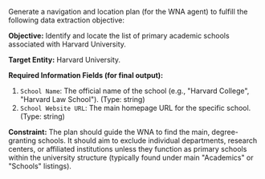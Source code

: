 Generate a navigation and location plan (for the WNA agent) to fulfill the following data extraction objective:

**Objective:** Identify and locate the list of primary academic schools associated with Harvard University.

**Target Entity:** Harvard University.

**Required Information Fields (for final output):**
1.  `School Name`: The official name of the school (e.g., "Harvard College", "Harvard Law School"). (Type: string)
2.  `School Website URL`: The main homepage URL for the specific school. (Type: string)

**Constraint:** The plan should guide the WNA to find the main, degree-granting schools. It should aim to exclude individual departments, research centers, or affiliated institutions unless they function as primary schools within the university structure (typically found under main "Academics" or "Schools" listings).
